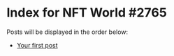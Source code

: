 # Index for NFT World #2765
Posts will be displayed in the order below:

- [Your first post](./001-first.md)

